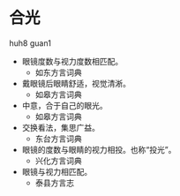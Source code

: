 









# 合光
huh8 guan1
+ 眼镜度数与视力度数相匹配。
  * 如东方言词典
+ 戴眼镜后眼睛舒适，视觉清淅。
  * 如皋方言词典
+ 中意，合于自己的眼光。
  * 如皋方言词典
+ 交换看法，集思广益。
  * 东台方言词典
+ 眼镜的度数与眼睛的视力相投。也称“投光”。
  * 兴化方言词典
+ 眼镜与视力相匹配。
  * 泰县方言志
